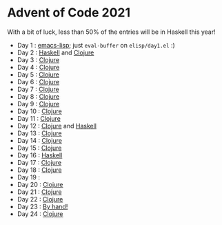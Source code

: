 # Advent of Code 2021

With a bit of luck, less than 50% of the entries will be in Haskell this
year!

  - Day 1  : [emacs-lisp][Day 1]; just `eval-buffer` on `elisp/day1.el` :)
  - Day 2  : [Haskell][Day 2] and [Clojure][Day 2']
  - Day 3  : [Clojure][Day 3]
  - Day 4  : [Clojure][Day 4]
  - Day 5  : [Clojure][Day 5]
  - Day 6  : [Clojure][Day 6]
  - Day 7  : [Clojure][Day 7]
  - Day 8  : [Clojure][Day 8]
  - Day 9  : [Clojure][Day 9]
  - Day 10 : [Clojure][Day 10]
  - Day 11 : [Clojure][Day 11]
  - Day 12 : [Clojure][Day 12] and [Haskell][Day 12']
  - Day 13 : [Clojure][Day 13]
  - Day 14 : [Clojure][Day 14]
  - Day 15 : [Clojure][Day 15]
  - Day 16 : [Haskell][Day 16]
  - Day 17 : [Clojure][Day 17]
  - Day 18 : [Clojure][Day 18]
  - Day 19 :
  - Day 20 : [Clojure][Day 20]
  - Day 21 : [Clojure][Day 21]
  - Day 22 : [Clojure][Day 22]
  - Day 23 : [By hand!][Day 23]
  - Day 24 : [Clojure][Day 24]

[Day 1]: ./elisp/day1.el
[Day 2]: ./haskell/src/Day2.hs
[Day 2']: ./clojure-solutions/src/clojure_solutions/day2.clj
[Day 3]: ./clojure-solutions/src/clojure_solutions/day3.clj
[Day 4]: ./clojure-solutions/src/clojure_solutions/day4.clj
[Day 5]: ./clojure-solutions/src/clojure_solutions/day5.clj
[Day 6]: ./clojure-solutions/src/clojure_solutions/day6.clj
[Day 7]: ./clojure-solutions/src/clojure_solutions/day7.clj
[Day 8]: ./clojure-solutions/src/clojure_solutions/day8.clj
[Day 9]: ./clojure-solutions/src/clojure_solutions/day9.clj
[Day 10]: ./clojure-solutions/src/clojure_solutions/day10.clj
[Day 11]: ./clojure-solutions/src/clojure_solutions/day11.clj
[Day 12]: ./clojure-solutions/src/clojure_solutions/day12.clj
[Day 12']: ./haskell/src/Day12.hs
[Day 13]: ./clojure-solutions/src/clojure_solutions/day13.clj
[Day 14]: ./clojure-solutions/src/clojure_solutions/day14.clj
[Day 15]: ./clojure-solutions/src/clojure_solutions/day15.clj
[Day 16]: ./haskell/src/Day16.hs
[Day 17]: ./clojure-solutions/src/clojure_solutions/day17.clj
[Day 18]: ./clojure-solutions/src/clojure_solutions/day18.clj
[Day 20]: ./clojure-solutions/src/clojure_solutions/day20.clj
[Day 21]: ./clojure-solutions/src/clojure_solutions/day21.clj
[Day 22]: ./clojure-solutions/src/clojure_solutions/day22.clj
[Day 23]: ./day23.txt
[Day 24]: ./clojure-solutions/src/clojure_solutions/day24.clj
